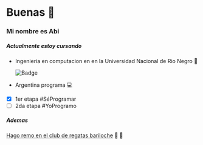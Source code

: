 # Buenas :eyes:

### Mi nombre es Abi

##### Actualmente estoy cursando
* Ingenieria en computacion en en la Universidad Nacional de Rio Negro :cowboy_hat_face:

  ![Badge](https://bit.ly/icom-badge)
* Argentina programa :computer:
 - [x] 1er etapa #SéProgramar
 - [ ] 2da etapa #YoProgramo

##### Ademas
[Hago remo en el club de regatas bariloche](https://www.bariloche2000.com/noticias/leer/bonaerenses-mendocinos-correntinos-santafesinos-y-locales-remaron-en-el-nahuel-huapi/140010) :1st_place_medal: :3rd_place_medal:

